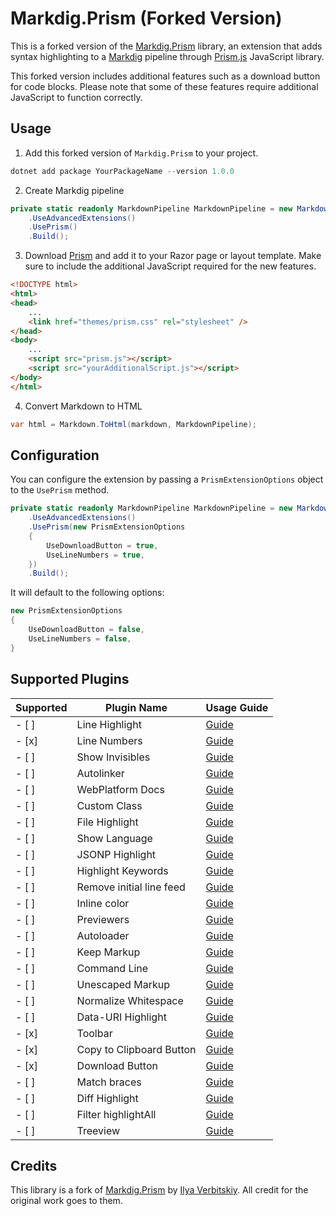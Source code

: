 # Markdig.Prism (Forked Version)

This is a forked version of the [Markdig.Prism](https://github.com/WebStoating/Markdig.Prism) library, an extension that adds syntax highlighting to a [Markdig](https://github.com/lunet-io/markdig) pipeline through [Prism.js](https://prismjs.com/) JavaScript library.

This forked version includes additional features such as a download button for code blocks. Please note that some of these features require additional JavaScript to function correctly.

## Usage

1. Add this forked version of `Markdig.Prism` to your project.

```powershell
dotnet add package YourPackageName --version 1.0.0
```

2. Create Markdig pipeline

```csharp
private static readonly MarkdownPipeline MarkdownPipeline = new MarkdownPipelineBuilder()
    .UseAdvancedExtensions()
    .UsePrism()
    .Build();
```

3. Download [Prism](https://prismjs.com/download.html) and add it to your Razor page or layout template. Make sure to include the additional JavaScript required for the new features.

```html
<!DOCTYPE html>
<html>
<head>
	...
	<link href="themes/prism.css" rel="stylesheet" />
</head>
<body>
	...
	<script src="prism.js"></script>
	<script src="yourAdditionalScript.js"></script>
</body>
</html>
```

4. Convert Markdown to HTML

```csharp
var html = Markdown.ToHtml(markdown, MarkdownPipeline);
```

## Configuration

You can configure the extension by passing a `PrismExtensionOptions` object to the `UsePrism` method.

```csharp
private static readonly MarkdownPipeline MarkdownPipeline = new MarkdownPipelineBuilder()
	.UseAdvancedExtensions()
	.UsePrism(new PrismExtensionOptions
	{
		UseDownloadButton = true,
		UseLineNumbers = true,
	})
	.Build();
```

It will default to the following options:

```csharp
new PrismExtensionOptions
{
	UseDownloadButton = false,
	UseLineNumbers = false,
}
```
## Supported Plugins

| Supported | Plugin Name | Usage Guide |
| ----------- | --------- | ----------- |
| - [ ] | Line Highlight | [Guide](https://github.com/Retrokiller543/Markdig.Prism/blob/main/docs/LineHighlightUsage.md) |
| - [x] | Line Numbers |  [Guide](https://github.com/Retrokiller543/Markdig.Prism/blob/main/docs/LineNumbersUsage.md) |
| - [ ] | Show Invisibles  | [Guide](https://github.com/Retrokiller543/Markdig.Prism/blob/main/docs/ShowInvisiblesUsage.md) |
| - [ ] | Autolinker | [Guide](https://github.com/Retrokiller543/Markdig.Prism/blob/main/docs/AutolinkerUsage.md) |
| - [ ] | WebPlatform Docs  | [Guide](https://github.com/Retrokiller543/Markdig.Prism/blob/main/docs/WebPlatformDocsUsage.md) |
| - [ ] | Custom Class  | [Guide](https://github.com/Retrokiller543/Markdig.Prism/blob/main/docs/CustomClassUsage.md) |
| - [ ] | File Highlight  | [Guide](https://github.com/Retrokiller543/Markdig.Prism/blob/main/docs/FileHighlightUsage.md) |
| - [ ] | Show Language  | [Guide](https://github.com/Retrokiller543/Markdig.Prism/blob/main/docs/ShowLanguageUsage.md) |
| - [ ] | JSONP Highlight  | [Guide](https://github.com/Retrokiller543/Markdig.Prism/blob/main/docs/JSONPHighlightUsage.md) |
| - [ ] | Highlight Keywords  | [Guide](https://github.com/Retrokiller543/Markdig.Prism/blob/main/docs/HighlightKeywordsUsage.md) |
| - [ ] | Remove initial line feed  | [Guide](https://github.com/Retrokiller543/Markdig.Prism/blob/main/docs/RemoveInitialLineFeedUsage.md) |
| - [ ] | Inline color  | [Guide](https://github.com/Retrokiller543/Markdig.Prism/blob/main/docs/InlineColorUsage.md) |
| - [ ] | Previewers  | [Guide](https://github.com/Retrokiller543/Markdig.Prism/blob/main/docs/PreviewersUsage.md) |
| - [ ] | Autoloader  | [Guide](https://github.com/Retrokiller543/Markdig.Prism/blob/main/docs/AutoloaderUsage.md) |
| - [ ] | Keep Markup  | [Guide](https://github.com/Retrokiller543/Markdig.Prism/blob/main/docs/KeepMarkupUsage.md) |
| - [ ] | Command Line  | [Guide](https://github.com/Retrokiller543/Markdig.Prism/blob/main/docs/CommandLineUsage.md) |
| - [ ] | Unescaped Markup  | [Guide](https://github.com/Retrokiller543/Markdig.Prism/blob/main/docs/UnescapedMarkupUsage.md) |
| - [ ] | Normalize Whitespace  | [Guide](https://github.com/Retrokiller543/Markdig.Prism/blob/main/docs/NormalizeWhitespaceUsage.md) |
| - [ ] | Data-URI Highlight  | [Guide](https://github.com/Retrokiller543/Markdig.Prism/blob/main/docs/DataURIHighlightUsage.md) |
| - [x] | Toolbar  | [Guide](https://github.com/Retrokiller543/Markdig.Prism/blob/main/docs/ToolbarUsage.md) |
| - [x] | Copy to Clipboard Button  | [Guide](./CopyToClipboardButtonUsage.md) |
| - [x] | Download Button  | [Guide](https://github.com/Retrokiller543/Markdig.Prism/blob/main/docs/DownloadButtonUsage.md) |
| - [ ] | Match braces  | [Guide](https://github.com/Retrokiller543/Markdig.Prism/blob/main/docs/MatchBracesUsage.md) |
| - [ ] | Diff Highlight  | [Guide](https://github.com/Retrokiller543/Markdig.Prism/blob/main/docs/DiffHighlightUsage.md) |
| - [ ] | Filter highlightAll  | [Guide](https://github.com/Retrokiller543/Markdig.Prism/blob/main/docs/FilterHighlightAllUsage.md) |
| - [ ] | Treeview  | [Guide](https://github.com/Retrokiller543/Markdig.Prism/blob/main/docs/TreeviewUsage.md) |

## Credits

This library is a fork of [Markdig.Prism](https://github.com/WebStoating/Markdig.Prism) by [Ilya Verbitskiy](https://github.com/ilich). All credit for the original work goes to them.
